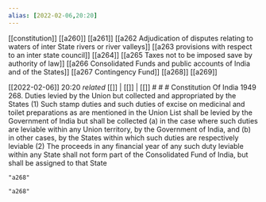 ```yaml
---
alias: [2022-02-06,20:20]
---
```

[[constitution]] [[a260]] [[a261]] [[a262 Adjudication of disputes relating to waters of inter State rivers or river valleys]] [[a263 provisions with respect to an inter state council]] [[a264]] [[a265 Taxes not to be imposed save by authority of law]] [[a266 Consolidated Funds and public accounts of India and of the States]] [[a267 Contingency Fund]] [[a268]] [[a269]]

[[2022-02-06]] 20:20 _related_ [[]] | [[]] | [[]] # # #
Constitution Of India 1949
268. Duties levied by the Union but collected and appropriated by the States
(1) Such stamp duties and such duties of excise on medicinal and toilet preparations as are mentioned in the Union List shall be levied by the Government of India but shall be collected
(a) in the case where such duties are leviable within any Union territory, by the Government of India, and
(b) in other cases, by the States within which such duties are respectively leviable
(2) The proceeds in any financial year of any such duty leviable within any State shall not form part of the Consolidated Fund of India, but shall be assigned to that State

```query
"a268"
```
```query 2021-10-10 12:40
"a268"
```
